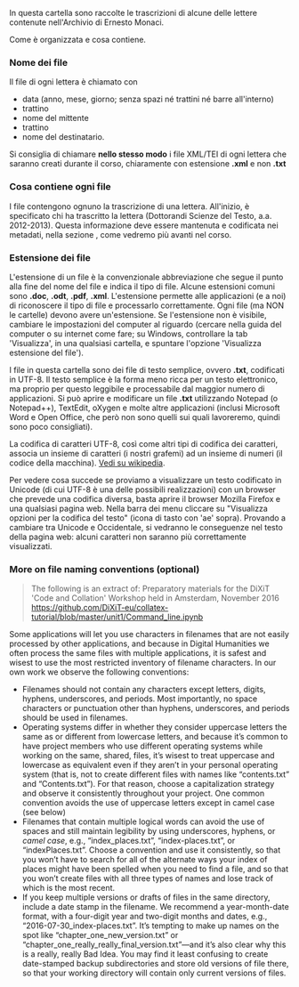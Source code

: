 In questa cartella sono raccolte le trascrizioni di alcune delle lettere contenute nell'Archivio di Ernesto Monaci.

Come è organizzata e cosa contiene.


### Nome dei file
Il file di ogni lettera è chiamato con

- data (anno, mese, giorno; senza spazi né trattini né barre all'interno)
- trattino
- nome del mittente
- trattino
- nome del destinatario.

Si consiglia di chiamare **nello stesso modo** i file XML/TEI di ogni lettera che saranno creati durante il corso, chiaramente con estensione **.xml** e non **.txt**


### Cosa contiene ogni file
I file contengono ognuno la trascrizione di una lettera.
All'inizio, è specificato chi ha trascritto la lettera (Dottorandi Scienze del Testo, a.a. 2012-2013). Questa informazione deve essere mantenuta e codificata nei metadati, nella sezione <resp>, come vedremo più avanti nel corso.


### Estensione dei file
L'estensione di un file è la convenzionale abbreviazione che segue il punto alla fine del nome del file e indica il tipo di file. Alcune estensioni comuni sono **.doc**, **.odt**, **.pdf**, **.xml**. L'estensione permette alle applicazioni (e a noi) di riconoscere il tipo di file e processarlo correttamente. Ogni file (ma NON le cartelle) devono avere un'estensione. Se l'estensione non è visibile, cambiare le impostazioni del computer al riguardo (cercare nella guida del computer o su internet come fare; su Windows, controllare la tab 'Visualizza', in una qualsiasi cartella, e spuntare l'opzione 'Visualizza estensione del file').

I file in questa cartella sono dei file di testo semplice, ovvero **.txt**, codificati in UTF-8. Il testo semplice è la forma meno ricca per un testo elettronico, ma proprio per questo leggibile e processabile dal maggior numero di applicazioni. Si può aprire e modificare un file **.txt** utilizzando Notepad (o Notepad++), TextEdit, oXygen e molte altre applicazioni (inclusi Microsoft Word e Open Office, che però non sono quelli sui quali lavoreremo, quindi sono poco consigliati). 

La codifica di caratteri UTF-8, così come altri tipi di codifica dei caratteri, associa un insieme di caratteri (i nostri grafemi) ad un insieme di numeri (il codice della macchina). [Vedi su wikipedia](https://it.wikipedia.org/wiki/Codifica_di_caratteri).

Per vedere cosa succede se proviamo a visualizzare un testo codificato in Unicode (di cui UTF-8 è una delle possibili realizzazioni) con un browser che prevede una codifica diversa, basta aprire il browser Mozilla Firefox e una qualsiasi pagina web. Nella barra dei menu cliccare su "Visualizza opzioni per la codifica del testo" (icona di tasto con 'ae' sopra). Provando a cambiare tra Unicode e Occidentale, si vedranno le conseguenze nel testo della pagina web: alcuni caratteri non saranno più correttamente visualizzati.


### More on file naming conventions (optional)

> The following is an extract of: Preparatory materials for the DiXiT 'Code and Collation' Workshop held in Amsterdam, November 2016 <https://github.com/DiXiT-eu/collatex-tutorial/blob/master/unit1/Command_line.ipynb>

Some applications will let you use characters in filenames that are not easily processed by other applications, and because in Digital Humanities we often process the same files with multiple applications, it is safest and wisest to use the most restricted inventory of filename characters. In our own work we observe the following conventions:

* Filenames should not contain any characters except letters, digits, hyphens, underscores, and periods. Most importantly, no space characters or punctuation other than hyphens, underscores, and periods should be used in filenames.
* Operating systems differ in whether they consider uppercase letters the same as or different from lowercase letters, and because it’s common to have project members who use different operating systems while working on the same, shared, files, it’s wisest to treat uppercase and lowercase as equivalent even if they aren’t in your personal operating system (that is, not to create different files with names like “contents.txt” and “Contents.txt”). For that reason, choose a capitalization strategy and observe it consistently throughout your project. One common convention avoids the use of uppercase letters except in camel case (see below)
* Filenames that contain multiple logical words can avoid the use of spaces and still maintain legibility by using underscores, hyphens, or *camel case*, e.g., “index_places.txt”, “index-places.txt”, or “indexPlaces.txt”. Choose a convention and use it consistently, so that you won’t have to search for all of the alternate ways your index of places might have been spelled when you need to find a file, and so that you won’t create files with all three types of names and lose track of which is the most recent.
* If you keep multiple versions or drafts of files in the same directory, include a date stamp in the filename. We recommend a year-month-date format, with a four-digit year and two-digit months and dates, e.g., “2016-07-30_index-places.txt”. It’s tempting to make up names on the spot like “chapter_one_new_version.txt” or “chapter_one_really_really_final_version.txt”—and it’s also clear why this is a really, really Bad Idea. You may find it least confusing to create date-stamped backup subdirectories and store old versions of file there, so that your working directory will contain only current versions of files.



